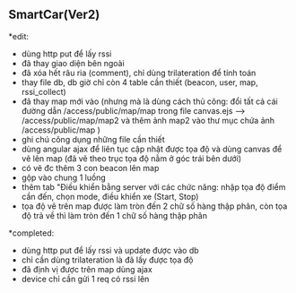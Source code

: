 SmartCar(Ver2)
-----

*edit: 
- dùng http put để lấy rssi
- đã thay giao diện bên ngoài
- đã xóa hết râu ria (comment), chỉ dùng trilateration để tính toán
- thay file db, db giờ chỉ còn 4 table cần thiết (beacon, user, map, rssi_collect)
- đã thay map mới vào (nhưng mà là dùng cách thủ công: đổi tất cả cái đường dẫn /access/public/map/map trong file canvas.ejs --> /access/public/map/map2 và thêm ảnh map2 vào thư mục chứa ảnh /access/public/map )
- ghi chú công dụng những file cần thiết
- dùng angular ajax để liên tục cập nhật được tọa độ và dùng canvas để vẽ lên map (đã vẽ theo trục tọa độ nằm ở góc trái bên dưới)
- có vẽ đc thêm 3 con beacon lên map
- gộp vào chung 1 luồng
- thêm tab "Điều khiển bằng server với các chức năng: nhập tọa độ điểm cần đến, chọn mode, điều khiển xe (Start, Stop)
- tọa độ vẽ trên map được làm tròn đến 2 chữ số hàng thập phân, còn tọa độ trả về thì làm tròn đến 1 chữ số hàng thập phân

*completed:
- dùng http put để lấy rssi và update được vào db 
- chỉ cần dùng trilateration là đã lấy được tọa độ
- đã định vị được trên map dùng ajax
- device chỉ cần gửi 1 req có rssi lên



